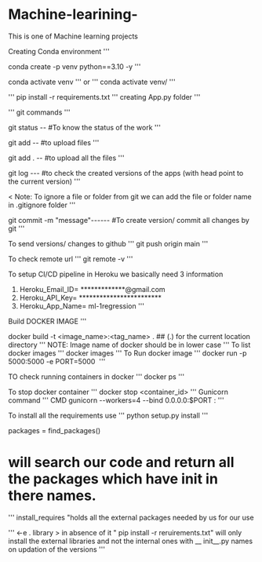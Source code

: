# Machine-learining-
This is one of Machine learning projects

Creating Conda environment
'''

conda create -p venv python==3.10 -y
'''

conda activate venv
'''
or
'''
conda activate venv/
'''

'''
pip install -r requirements.txt
'''
creating App.py folder
'''

'''
git commands
'''

git status -- #To know the status of the work
'''

git add <file name>  -- #to upload files
'''

git add .   -- #to upload all the files
'''

git log  --- #to check the  created versions of the apps (with head point to the current version)
'''

< Note: To ignore a file or folder from  git  we can add the file or folder name in .gitignore folder
'''

git commit -m "message"------ #To create version/ commit all changes by git
''' 

To send versions/ changes to github
'''
git push origin main
'''

To check remote url
'''
git remote -v
'''

To setup CI/CD pipeline in Heroku we basically need 3 information
1. Heroku_Email_ID= *************@gmail.com
2. Heroku_API_Key= ************************
3. Heroku_App_Name= ml-1regression
'''

Build DOCKER IMAGE
'''

docker build -t <image_name>:<tag_name> .      ## (.) for the current location directory
'''
NOTE: Image name of docker should be in lower case
'''
To list docker images
'''
 docker images
 '''
 To Run docker image
 '''
 docker run -p 5000:5000 -e PORT=5000 <image id>
 '''

 TO check running containers in docker
 '''
docker ps
'''

To stop docker container
'''
docker stop <container_id>
'''
Gunicorn command 
'''
CMD gunicorn --workers=4 --bind 0.0.0.0:$PORT <module name>:<flask object>
'''

To install all the requirements use
'''
python setup.py install
'''

packages = find_packages()
# will search our code and return all the packages which have __init__ in there names.
'''
install_requires "holds all the external packages needed by us for our use

'''
<-e . library > in absence of it " pip install -r reruirements.txt" will only install the external libraries and not the internal ones with __ init__.py names on updation of the versions
'''
